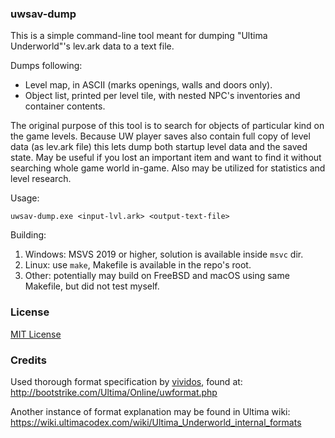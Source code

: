 ### uwsav-dump

This is a simple command-line tool meant for dumping "Ultima Underworld"'s lev.ark data to a text file.

Dumps following:
- Level map, in ASCII (marks openings, walls and doors only).
- Object list, printed per level tile, with nested NPC's inventories and container contents.

The original purpose of this tool is to search for objects of particular kind on the game levels.
Because UW player saves also contain full copy of level data (as lev.ark file) this lets dump both startup level data and the saved state.
May be useful if you lost an important item and want to find it without searching whole game world in-game.
Also may be utilized for statistics and level research.

Usage:

    uwsav-dump.exe <input-lvl.ark> <output-text-file>

Building:

1. Windows: MSVS 2019 or higher, solution is available inside `msvc` dir.
2. Linux: use `make`, Makefile is available in the repo's root.
3. Other: potentially may build on FreeBSD and macOS using same Makefile, but did not test myself.

### License

[MIT License](LICENSE.md)

### Credits

Used thorough format specification by [vividos](https://github.com/vividos/), found at:
http://bootstrike.com/Ultima/Online/uwformat.php

Another instance of format explanation may be found in Ultima wiki:
https://wiki.ultimacodex.com/wiki/Ultima_Underworld_internal_formats
